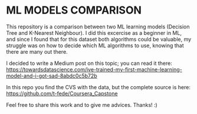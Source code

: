 # ML MODELS COMPARISON

This repository is a comparison between two ML learning models (Decision Tree and K-Nearest Neighbour).
I did this excercise as a beginner in ML, and since I found that for this dataset both algorithms could be valuable,
my struggle was on how to decide which ML algorithms to use, knowing that there are many out there.

I decided to write a Medium post on this topic; you can read it there:
https://towardsdatascience.com/ive-trained-my-first-machine-learning-model-and-i-got-sad-8abdc0c5b72b


In this repo you find the CVS with the data, but the complete source is here:
https://github.com/t-fede/Coursera_Capstone

Feel free to share this work and to give me advices. Thanks! :)
